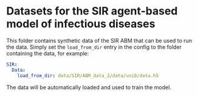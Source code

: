 # Datasets for the SIR agent-based model of infectious diseases

This folder contains synthetic data of the SIR ABM that can be used to run the data.
Simply set the `load_from_dir` entry in the config to the folder containing the data, for
example:

```yaml
SIR:
  Data:
    load_from_dir: data/SIR/ABM_data_2/data/uni0/data.h5
```

The data will be automatically loaded and used to train the model.
